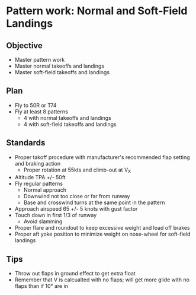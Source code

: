 # Pattern work: Normal and Soft-Field Landings

## Objective

* Master pattern work
* Master normal takeoffs and landings
* Master soft-field takeoffs and landings

## Plan
* Fly to 50R or T74
* Fly at least 8 patterns
  * 4 with normal takeoffs and landings
  * 4 with soft-field takeoffs and landings

## Standards
* Proper takoff procedure with manufacturer's recommended flap setting and braking action
  * Proper rotation at 55kts and climb-out at V<sub>X<sub>
* Altitude TPA +/- 50ft
* Fly regular patterns
  * Normal approach
  * Downwind not too close or far from runway
  * Base and crosswind turns at the same point in the pattern
* Approach airspeed 65 +/- 5 knots with gust factor
* Touch down in first 1/3 of runway
  * Avoid slamming
* Proper flare and roundout to keep excessive weight and load off brakes
* Proper aft yoke position to minimize weight on nose-wheel for soft-field landings

## Tips
* Throw out flaps in ground effect to get extra float
* Remember that V<G> is calcualted with no flaps; will get more glide with no flaps than if 10° are in
